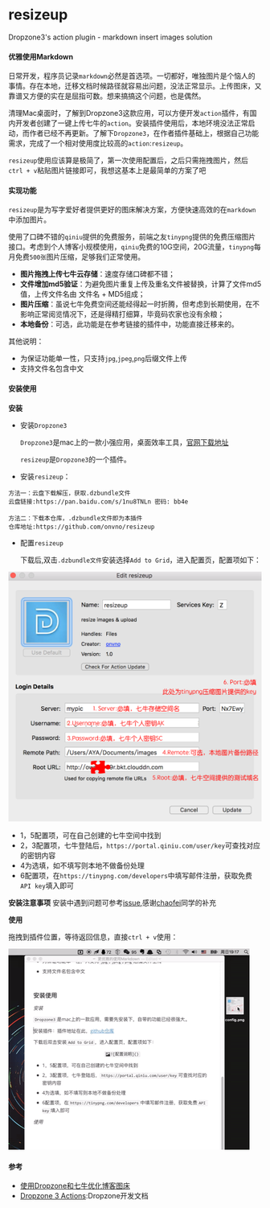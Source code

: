 # resizeup
Dropzone3's action plugin - markdown insert images solution



#### 优雅使用Markdown

日常开发，程序员记录`markdown`必然是首选项。一切都好，唯独图片是个恼人的事情。存在本地，迁移文档时候路径就容易出问题，没法正常显示。上传图床，又靠谱又方便的实在是屈指可数。想来搞搞这个问题，也是偶然。

清理Mac桌面时，了解到Dropzone3这款应用，可以方便开发`action`插件，有国内开发者创建了一键上传七牛的`action`。安装插件使用后，本地环境没法正常启动，而作者已经不再更新。了解下`Dropzone3`，在作者插件基础上，根据自己功能需求，完成了一个相对使用度比较高的`action`:`resizeup`。

`resizeup`使用应该算是极简了，第一次使用配置后，之后只需拖拽图片，然后`ctrl + v`粘贴图片链接即可，我想这基本上是最简单的方案了吧



#### 实现功能

`resizeup`是为写字爱好者提供更好的图床解决方案，方便快速高效的在`markdown`中添加图片。

使用了口碑不错的`qiniu`提供的免费服务，前端之友`tinypng`提供的免费压缩图片接口。考虑到个人博客小规模使用，`qiniu`免费的10G空间，20G流量，`tinypng`每月免费`500张`图片压缩，足够我们正常使用。

* **图片拖拽上传七牛云存储**：速度存储口碑都不错；
* **文件增加md5验证**：为避免图片重复上传及重名文件被替换，计算了文件md5值，上传文件名由 文件名 + MD5组成；
* **图片压缩**：虽说七牛免费空间还能经得起一时折腾，但考虑到长期使用，在不影响正常阅览情况下，还是得精打细算，毕竟码农家也没有余粮；
* **本地备份**：可选，此功能是在参考链接的插件中，功能直接迁移来的。

其他说明：

* 为保证功能单一性，只支持`jpg`,`jpeg`,`png`后缀文件上传
* 支持文件名包含中文




#### 安装使用

**安装**

* 安装`Dropzone3`

  `Dropzone3`是mac上的一款小强应用，桌面效率工具，[官网下载地址](https://aptonic.com/dropzone3/latest)

  `resizeup`是`Dropzone3`的一个插件。

* 安装`resizeup`：

```
方法一：云盘下载解压，获取.dzbundle文件
云盘链接:https://pan.baidu.com/s/1nu8TNLn 密码: bb4e

方法二：下载本仓库，.dzbundle文件即为本插件
仓库地址:https://github.com/onvno/resizeup
```

* 配置`resizeup`

  下载后,双击`.dzbundle文件`安装选择`Add to Grid`，进入配置页，配置项如下：

![配置说明](./config.png)

* 1，5配置项，可在自己创建的七牛空间中找到
* 2，3配置项，七牛登陆后，`https://portal.qiniu.com/user/key`可查找对应的密钥内容
* 4为选填，如不填写则本地不做备份处理
* 6配置项，在`https://tinypng.com/developers`中填写邮件注册，获取免费`API key`填入即可

**安装注意事项**
安装中遇到问题可参考[issue](https://github.com/onvno/resizeup/issues/2),感谢[chaofei](https://github.com/chafel)同学的补充



**使用**

拖拽到插件位置，等待返回信息，直接`ctrl + v`使用：

![giphy](./giphy.gif)



#### 参考

* [使用Dropzone和七牛优化博客图床](http://yansu.org/2015/01/10/use-dropzone-and-qiniu-to-store-blog-images.html)
* [Dropzone 3 Actions](https://github.com/aptonic/dropzone3-actions/blob/master/README.md#dzalerttitle-message):Dropzone开发文档

